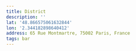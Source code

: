 ```yaml
---
title: District
description: ''
lat: '48.866575061632844'
lon: '2.344182898640412'
address: 65 Rue Montmartre, 75002 Paris, France
tags: bar
---
```

